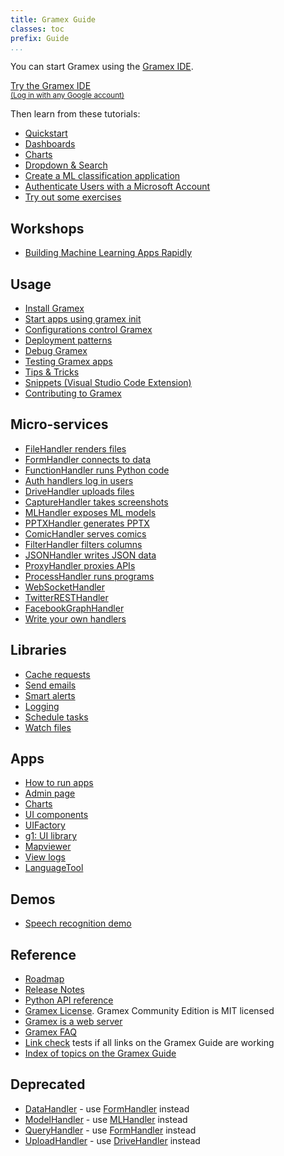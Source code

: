 ```yaml
---
title: Gramex Guide
classes: toc
prefix: Guide
...
```


You can start Gramex using the [Gramex IDE](https://gramex.gramener.com/).

<a class="btn btn-large btn-primary" href="https://gramex.gramener.com/">
  Try the Gramex IDE
  <br><small>(Log in with any Google account)</small>
</a>

Then learn from these tutorials:

- [Quickstart](tutorials/quickstart/)
- [Dashboards](tutorials/dashboards/)
- [Charts](tutorials/charts/)
- [Dropdown & Search](tutorials/g1-dropdown)
- [Create a ML classification application](https://github.com/gramexrecipes/gramex-ml-workshop/)
- [Authenticate Users with a Microsoft Account](tutorials/azure-oauth2)
- [Try out some exercises](exercises/)

## Workshops

- [Building Machine Learning Apps Rapidly](workshop/building-ml-apps-rapidly/)

## Usage

- [Install Gramex](install/)
- [Start apps using gramex init](init/)
- [Configurations control Gramex](config/)
- [Deployment patterns](deploy/)
- [Debug Gramex](debug/)
- [Testing Gramex apps](test/)
- [Tips & Tricks](tips/)
- [Snippets (Visual Studio Code Extension)](snippets/)
- [Contributing to Gramex](contributing/)

## Micro-services

- [FileHandler renders files](filehandler/)
- [FormHandler connects to data](formhandler/)
- [FunctionHandler runs Python code](functionhandler/)
- [Auth handlers log in users](auth/)
- [DriveHandler uploads files](drivehandler/)
- [CaptureHandler takes screenshots](capturehandler/)
- [MLHandler exposes ML models](mlhandler/)
- [PPTXHandler generates PPTX](pptxhandler/)
- [ComicHandler serves comics](comichandler/)
- [FilterHandler filters columns](filterhandler/)
- [JSONHandler writes JSON data](jsonhandler/)
- [ProxyHandler proxies APIs](proxyhandler/)
- [ProcessHandler runs programs](processhandler/)
- [WebSocketHandler](websockethandler/)
- [TwitterRESTHandler](twitterresthandler/)
- [FacebookGraphHandler](facebookgraphhandler/)
- [Write your own handlers](handlers/)

## Libraries

- [Cache requests](cache/)
- [Send emails](email/)
- [Smart alerts](alert/)
- [Logging](logging/)
- [Schedule tasks](scheduler/)
- [Watch files](watch/)

## Apps

- [How to run apps](apps)
- [Admin page](admin/)
- [Charts](chart/)
- [UI components](uicomponents/)
- [UIFactory](uifactory/)
- [g1: UI library](g1/)
- [Mapviewer](mapviewer/)
- [View logs](logviewer/)
- [LanguageTool](languagetool/)

## Demos

- [Speech recognition demo](speech/)

## Reference

- [Roadmap](roadmap/)
- [Release Notes](release/)
- [Python API reference](https://learn.gramener.com/gramex/gramex.html)
- [Gramex License](license/). Gramex Community Edition is MIT licensed
- [Gramex is a web server](server/)
- [Gramex FAQ](faq/)
- [Link check](linkcheck/) tests if all links on the Gramex Guide are working
- [Index of topics on the Gramex Guide](search/)

## Deprecated

- [DataHandler](datahandler/) - use [FormHandler](formhandler/) instead
- [ModelHandler](modelhandler/) - use [MLHandler](mlhandler/) instead
- [QueryHandler](queryhandler/) - use [FormHandler](formhandler/) instead
- [UploadHandler](uploadhandler/) - use [DriveHandler](drivehandler/) instead
